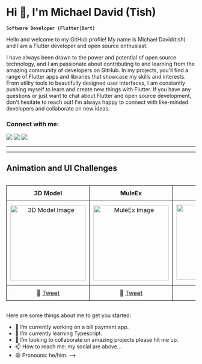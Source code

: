 # Hi 👋, I'm Michael David (Tish)
**`Software Developer (Flutter|Dart)`**

Hello and welcome to my GitHub profile! My name is Michael David(tish) and I am a Flutter developer and open source enthusiast.

I have always been drawn to the power and potential of open source technology, and I am passionate about contributing to and learning from the amazing community of developers on GitHub. In my projects, you'll find a range of Flutter apps and libraries that showcase my skills and interests. From utility tools to beautifully designed user interfaces, I am constantly pushing myself to learn and create new things with Flutter. If you have any questions or just want to chat about Flutter and open source development, don't hesitate to reach out! I'm always happy to connect with like-minded developers and collaborate on new ideas.

<h3 align="left">Connect with me:</h3>

[![](https://img.shields.io/badge/Medium-12100E?style=for-the-badge&logo=medium&logoColor=white)](https://medium.com/@michaeldavidreon) [![](https://img.shields.io/badge/twitter-12100E?style=for-the-badge&logo=twitter&logoColor=white)](https://twitter.com/DaveEilish) [![](https://img.shields.io/badge/instagram-12100E?style=for-the-badge&logo=instagram&logoColor=white)](https://instagram.com/tis_h01)

---

---
## Animation and UI Challenges

<style>
  .table-container {
    width: 100%;
    overflow-x: auto; /* Enables horizontal scrolling if needed */
  }

  table {
    width: 100%;
    border-collapse: collapse;
    table-layout: fixed; /* Ensures equal column width */
    white-space: nowrap; /* Prevents wrapping */
  }

  th, td {
    border: 1px solid black;
    text-align: center;
    vertical-align: middle;
    padding: 10px;
  }

  img {
    max-width: 100%;
    height: auto;
  }
</style>

<div class="table-container">
  <table>
    <tbody>
      <tr>
        <th>3D Model</th>
        <th>MuleEx</th>
        <th>Mich</th>
      </tr>
      <tr>
        <td>
          <img src="https://github.com/user-attachments/assets/4a59ee34-cf56-4797-8884-e542240c93f9" width="200" alt="3D Model Image">
        </td>
        <td>
          <img src="https://github.com/user-attachments/assets/45a5aa7b-c8bd-493c-ae53-87b8ae713951" width="200" alt="MuleEx Image">
        </td>
        <td>
          <img src="https://github.com/user-attachments/assets/2454c6dd-3c80-4e5f-b011-71ea0a5f424d" width="200" alt="Mich Image 1">
          <img src="https://github.com/user-attachments/assets/cb000524-5162-4bfe-9a2f-df5a2b2736bb" width="200" alt="Mich Image 2">
        </td>
      </tr>
      <tr>
        <td>
          🔗 <a href="https://x.com/daveeilish/status/1891821883017855113?s=46">Tweet</a>
        </td>
        <td>
          🔗 <a href="https://x.com/daveeilish/status/1891821883017855113?s=46">Tweet</a>
        </td>
        <td>
          🔗 <a href="https://x.com/daveeilish/status/1891293267586687335?s=46">Tweet</a>
        </td>
      </tr>
    </tbody>
  </table>
</div>




		
Here are some things about me to get you started:

- 🔭 I’m currently working on a bill payment app.
- 🌱 I’m currently learning Typescript.
- 👯 I’m looking to collaborate on amazing projects please hit me up.
- 📫 How to reach me: my social are above...
- 😄 Pronouns: he/him.
-->
